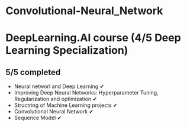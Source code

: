 # Convolutional-Neural_Network
# DeepLearning.AI course (4/5 Deep Learning Specialization)
## 5/5 completed
- Neural networl and Deep Learning ✔
- Improving Deep Neural Networks: Hyperparameter Tuning, Regularization and optimization ✔
- Structring of Machine Learning projects ✔
- Convolutional Neural Network ✔
- Sequence Model ✔
